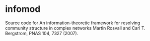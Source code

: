 # infomod
 Source code for An information-theoretic framework for resolving community structure in complex networks Martin Rosvall and Carl T. Bergstrom,  PNAS 104, 7327 (2007).
